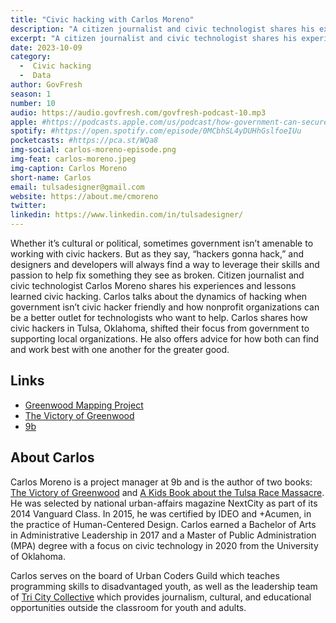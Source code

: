 ```yaml
---
title: "Civic hacking with Carlos Moreno"
description: "A citizen journalist and civic technologist shares his experiences and lessons learned civic hacking."
excerpt: "A citizen journalist and civic technologist shares his experiences and lessons learned civic hacking."
date: 2023-10-09
category:
  -  Civic hacking
  -  Data
author: GovFresh
season: 1
number: 10
audio: https://audio.govfresh.com/govfresh-podcast-10.mp3
apple: #https://podcasts.apple.com/us/podcast/how-government-can-secure-us-in-the-internet-era/id1468169431?i=1000441311038
spotify: #https://open.spotify.com/episode/0MCbhSL4yDUHhGslfoeIUu
pocketcasts: #https://pca.st/WQa8
img-social: carlos-moreno-episode.png
img-feat: carlos-moreno.jpeg
img-caption: Carlos Moreno
short-name: Carlos
email: tulsadesigner@gmail.com
website: https://about.me/cmoreno
twitter: 
linkedin: https://www.linkedin.com/in/tulsadesigner/
---
```


Whether it’s cultural or political, sometimes government isn’t amenable to working with civic hackers. But as they say, “hackers gonna hack,” and designers and developers will always find a way to leverage their skills and passion to help fix something they see as broken. Citizen journalist and civic technologist Carlos Moreno shares his experiences and lessons learned civic hacking. Carlos talks about the dynamics of hacking when government isn’t civic hacker friendly and how nonprofit organizations can be a better outlet for technologists who want to help. Carlos shares how civic hackers in Tulsa, Oklahoma, shifted their focus from government to supporting local organizations. He also offers advice for how both can find and work best with one another for the greater good.

## Links

* [Greenwood Mapping Project](https://thevictoryofgreenwood.com/mapping/?v=7516fd43adaa)
* [The Victory of Greenwood](https://thevictoryofgreenwood.com/?v=7516fd43adaa)
* [9b](https://www.9bcorp.com/)

## About Carlos

Carlos Moreno is a project manager at 9b and is the author of two books: [The Victory of Greenwood](https://thevictoryofgreenwood.com/?v=7516fd43adaa) and [A Kids Book about the Tulsa Race Massacre](https://akidsco.com/products/a-kids-book-about-the-tulsa-race-massacre). He was selected by national urban-affairs magazine NextCity as part of its 2014 Vanguard Class. In 2015, he was certified by IDEO and +Acumen, in the practice of Human-Centered Design. Carlos earned a Bachelor of Arts in Administrative Leadership in 2017 and a Master of Public Administration (MPA) degree with a focus on civic technology in 2020 from the University of Oklahoma.

Carlos serves on the board of Urban Coders Guild which teaches programming skills to disadvantaged youth, as well as the leadership team of [Tri City Collective](https://www.tricitycollective.com/) which provides journalism, cultural, and educational opportunities outside the classroom for youth and adults.
